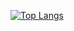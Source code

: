 [![Top Langs](https://github-readme-stats.vercel.app/api/top-langs/?username=pvidev&layout=donut)](https://github.com/anuraghazra/github-readme-stats)
